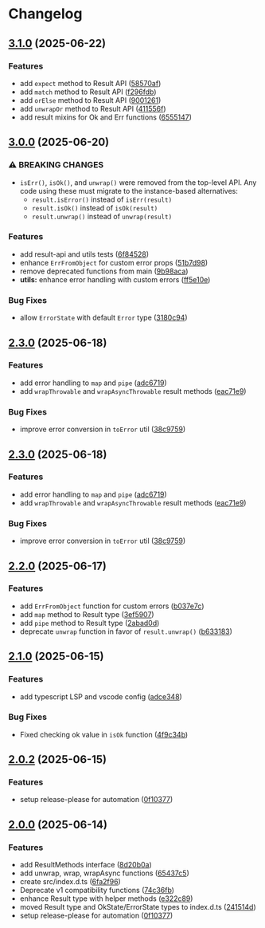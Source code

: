 # Changelog

## [3.1.0](https://github.com/AhmedOsman101/lib-result/compare/v3.0.0...v3.1.0) (2025-06-22)

### Features

- add `expect` method to Result API ([58570af](https://github.com/AhmedOsman101/lib-result/commit/58570af878f489300c0010e6e8aa48cf9016d7ed))
- add `match` method to Result API ([f296fdb](https://github.com/AhmedOsman101/lib-result/commit/f296fdb5233ee419c4e341c0362e5543e307b1cc))
- add `orElse` method to Result API ([9001261](https://github.com/AhmedOsman101/lib-result/commit/9001261fd67a48449a06a6311a92c2952c2e674e))
- add `unwrapOr` method to Result API ([411556f](https://github.com/AhmedOsman101/lib-result/commit/411556fa19274767a368788f9c95739f1a017ea3))
- add result mixins for Ok and Err functions ([6555147](https://github.com/AhmedOsman101/lib-result/commit/65551475a0930d68c400f592fdb6bd40cc680b28))

## [3.0.0](https://github.com/AhmedOsman101/lib-result/compare/v2.3.0...v3.0.0) (2025-06-20)

### ⚠ BREAKING CHANGES

- `isErr()`, `isOk()`, and `unwrap()` were removed from the top-level API. Any code using these must migrate to the instance-based alternatives:
  - `result.isError()` instead of `isErr(result)`
  - `result.isOk()` instead of `isOk(result)`
  - `result.unwrap()` instead of `unwrap(result)`

### Features

- add result-api and utils tests ([6f84528](https://github.com/AhmedOsman101/lib-result/commit/6f845286c0cbda247401f6eda659d571cb1a636e))
- enhance `ErrFromObject` for custom error props ([51b7d98](https://github.com/AhmedOsman101/lib-result/commit/51b7d9854dc46e1c89336043fd50e241e6312fd2))
- remove deprecated functions from main ([9b98aca](https://github.com/AhmedOsman101/lib-result/commit/9b98aca5da6d382576b396d6f455d30ac37a28dc))
- **utils:** enhance error handling with custom errors ([ff5e10e](https://github.com/AhmedOsman101/lib-result/commit/ff5e10ee35c6255bf04872e233d698f1ca324b61))

### Bug Fixes

- allow `ErrorState` with default `Error` type ([3180c94](https://github.com/AhmedOsman101/lib-result/commit/3180c94b0b645c3f3028860bda3788bfa1642a16))

## [2.3.0](https://github.com/AhmedOsman101/lib-result/compare/v2.2.0...v2.3.0) (2025-06-18)

### Features

- add error handling to `map` and `pipe` ([adc6719](https://github.com/AhmedOsman101/lib-result/commit/adc6719533fcb7bec14ed8a5029fcca1a6309120))
- add `wrapThrowable` and `wrapAsyncThrowable` result methods ([eac71e9](https://github.com/AhmedOsman101/lib-result/commit/eac71e97df02ca4c4c8b6e6deb5b6ba89fddb8fd))

### Bug Fixes

- improve error conversion in `toError` util ([38c9759](https://github.com/AhmedOsman101/lib-result/commit/38c97594cbb4e921824a62c87807dbbd10e8ca83))

## [2.3.0](https://github.com/AhmedOsman101/lib-result/compare/v2.2.1...v2.3.0) (2025-06-18)

### Features

- add error handling to `map` and `pipe` ([adc6719](https://github.com/AhmedOsman101/lib-result/commit/adc6719533fcb7bec14ed8a5029fcca1a6309120))
- add `wrapThrowable` and `wrapAsyncThrowable` result methods ([eac71e9](https://github.com/AhmedOsman101/lib-result/commit/eac71e97df02ca4c4c8b6e6deb5b6ba89fddb8fd))

### Bug Fixes

- improve error conversion in `toError` util ([38c9759](https://github.com/AhmedOsman101/lib-result/commit/38c97594cbb4e921824a62c87807dbbd10e8ca83))

## [2.2.0](https://github.com/AhmedOsman101/lib-result/compare/v2.1.4...v2.2.0) (2025-06-17)

### Features

- add `ErrFromObject` function for custom errors ([b037e7c](https://github.com/AhmedOsman101/lib-result/commit/b037e7c51b59941dfdab2f4c035cbe257084f39e))
- add `map` method to Result type ([3ef5907](https://github.com/AhmedOsman101/lib-result/commit/3ef59070dc6a3e30b53fce81ebac7b7a519ae567))
- add `pipe` method to Result type ([2abad0d](https://github.com/AhmedOsman101/lib-result/commit/2abad0da24897d5d31974f5e60e038d899c89943))
- deprecate `unwrap` function in favor of `result.unwrap()` ([b633183](https://github.com/AhmedOsman101/lib-result/commit/b6331839ed0c95051a4e557c0e1a1da99c8ce154))

## [2.1.0](https://github.com/AhmedOsman101/lib-result/compare/v2.0.2...v2.1.0) (2025-06-15)

### Features

- add typescript LSP and vscode config ([adce348](https://github.com/AhmedOsman101/lib-result/commit/adce348d1030adbbbaa6ad1787ad18a5d6b7f718))

### Bug Fixes

- Fixed checking ok value in `isOk` function ([4f9c34b](https://github.com/AhmedOsman101/lib-result/commit/4f9c34b5668ac584835bb3f15c57be027814306e))

## [2.0.2](https://github.com/AhmedOsman101/lib-result/compare/v2.0.0...v2.0.2) (2025-06-15)

### Features

- setup release-please for automation ([0f10377](https://github.com/AhmedOsman101/lib-result/commit/0f1037790412d50b064ca119274625a70da33d29))

## [2.0.0](https://github.com/AhmedOsman101/lib-result/compare/v1.0.9...v2.0.0) (2025-06-14)

### Features

- add ResultMethods interface ([8d20b0a](https://github.com/AhmedOsman101/lib-result/commit/8d20b0a0793c161b4f05d2c3fcb6037514ccffa7))
- add unwrap, wrap, wrapAsync functions ([65437c5](https://github.com/AhmedOsman101/lib-result/commit/65437c5890b7648cef2c52933437020f1d2d3fa1))
- create src/index.d.ts ([6fa2f96](https://github.com/AhmedOsman101/lib-result/commit/6fa2f960b585c1b137006f8017334949d4510af5))
- Deprecate v1 compatibility functions ([74c36fb](https://github.com/AhmedOsman101/lib-result/commit/74c36fbb578742233a118039ba5c96f35b2a7cd9))
- enhance Result type with helper methods ([e322c89](https://github.com/AhmedOsman101/lib-result/commit/e322c89fbe21bb9f4b5714109ffc996de57c456e))
- moved Result type and OkState/ErrorState types to index.d.ts ([241514d](https://github.com/AhmedOsman101/lib-result/commit/241514d1773ae5febc1c1d517cef3cc0202d4262))
- setup release-please for automation ([0f10377](https://github.com/AhmedOsman101/lib-result/commit/0f1037790412d50b064ca119274625a70da33d29))
